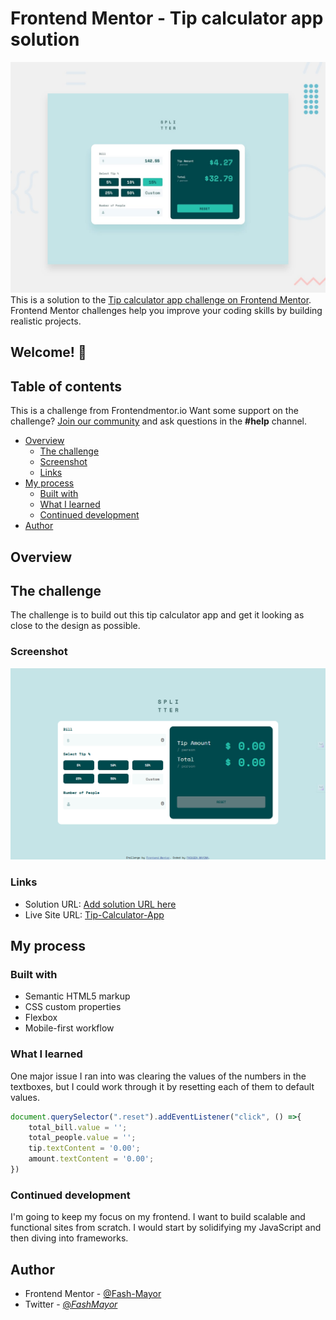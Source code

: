 # Frontend Mentor - Tip calculator app solution

![Design preview for the Tip calculator app coding challenge](./design/desktop-preview.jpg)
This is a solution to the [Tip calculator app challenge on Frontend Mentor](https://www.frontendmentor.io/challenges/tip-calculator-app-ugJNGbJUX). Frontend Mentor challenges help you improve your coding skills by building realistic projects.

## Welcome! 👋
## Table of contents

This is a challenge from Frontendmentor.io
Want some support on the challenge? [Join our community](https://www.frontendmentor.io/community) and ask questions in the **#help** channel.
- [Overview](#overview)
  - [The challenge](#the-challenge)
  - [Screenshot](#screenshot)
  - [Links](#links)
- [My process](#my-process)
  - [Built with](#built-with)
  - [What I learned](#what-i-learned)
  - [Continued development](#continued-development)
- [Author](#author)

## Overview
## The challenge

The challenge is to build out this tip calculator app and get it looking as close to the design as possible.

### Screenshot
![](images/screencapture-127-0-0-1-5500-index-html-2025-04-30-00_18_59.png)

### Links
- Solution URL: [Add solution URL here](https://your-solution-url.com)
- Live Site URL: [Tip-Calculator-App](https://tip-calculator-app-fash-mayors-projects.vercel.app/)

## My process
### Built with
- Semantic HTML5 markup
- CSS custom properties
- Flexbox
- Mobile-first workflow

### What I learned
One major issue I ran into was clearing the values of the numbers in the textboxes, but I could work through it by resetting each of them to default values.
```js
document.querySelector(".reset").addEventListener("click", () =>{
    total_bill.value = '';
    total_people.value = '';
    tip.textContent = '0.00';
    amount.textContent = '0.00';
})
```
### Continued development
I'm going to keep my focus on my frontend. I want to build scalable and functional sites from scratch. I would start by solidifying my JavaScript and then diving into frameworks.

## Author
- Frontend Mentor - [@Fash-Mayor](www.frontendmentor.io/profile/Fash-Mayor)
- Twitter - [@_FashMayor_](https://www.twitter.com/_FashMayor)

